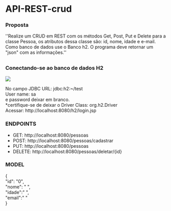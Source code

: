 # API-REST-crud

### Proposta
<p>
  ''Realize um CRUD em REST com os métodos Get, Post, Put e Delete para a classe Pessoa, os atributos dessa classe são: id, nome, idade e e-mail. Como banco de dados use o Banco h2. O programa deve retornar um "json" com as informações.''
</p>

##

### Conectando-se ao banco de dados H2
<img src="https://imgur.com/3k3bNLt.png">

No campo JDBC URL: jdbc:h2:~/test <br>
User name: sa <br>
e password deixar em branco. <br>
*certifique-se de deixar o Driver Class: org.h2.Driver<br>
Acessar: http://localhost:8080/h2/login.jsp

### ENDPOINTS

- GET: http://localhost:8080/pessoas
- POST: http://localhost:8080/pessoas/cadastrar
- PUT: http://localhost:8080/pessoas
- DELETE: http://localhost:8080/pessoas/deletar/{id}

### MODEL
<div>
  {<br>
    "id": "0",<br>
    "nome": " ",<br>
    "idade":" ",<br>
    "email":" "<br>
  }<br>
</div>
